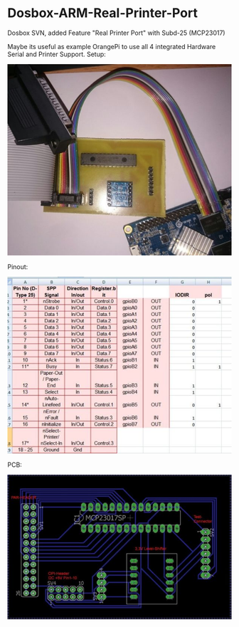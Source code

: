 # Dosbox-ARM-Real-Printer-Port
Dosbox SVN, added Feature "Real Printer Port" with Subd-25 (MCP23017)

Maybe its useful as example OrangePi to use all 4 integrated Hardware Serial and Printer Support. 
Setup:


![alt text](https://github.com/schuppeste/Dosbox-ARM-Real-Printer-Port/blob/master/parport.JPG)


Pinout:


![alt text](https://github.com/schuppeste/Dosbox-ARM-Real-Printer-Port/blob/master/list.jpg)


PCB:


![alt text](https://github.com/schuppeste/Dosbox-ARM-Real-Printer-Port/blob/master/pcb.jpg)
